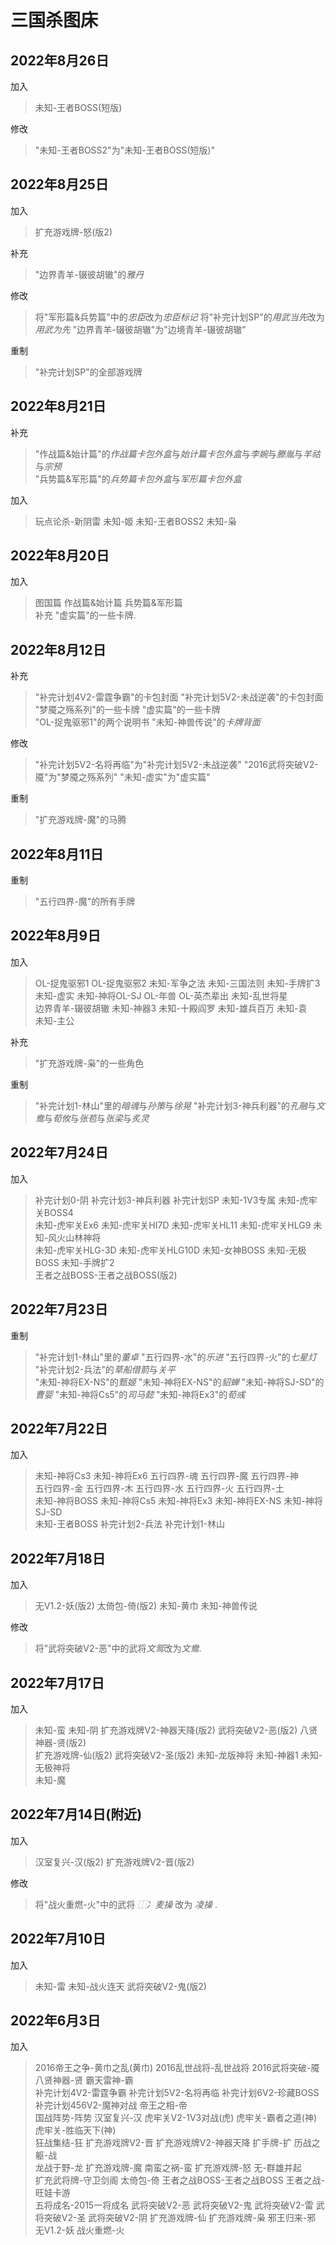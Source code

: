 # 三国杀图床

## 2022年8月26日
加入  
>未知-王者BOSS(短版)

修改  
>"未知-王者BOSS2"为"未知-王者BOSS(短版)"

## 2022年8月25日
加入
>扩充游戏牌-怒(版2)

补充  
>"边界青羊-辍彼胡辙"的*雅丹*

修改  
>将"军形篇&兵势篇"中的*忠臣*改为*忠臣标记* 将"补完计划SP"的*用武当先*改为*用武为先* "边界青羊-辍彼胡辙"为"边境青羊-辍彼胡辙"

重制  
>"补完计划SP"的全部游戏牌

## 2022年8月21日  
补充  
>"作战篇&始计篇"的*作战篇卡包外盒*与*始计篇卡包外盒*与*李婉*与*滕胤*与*羊祜*与*宗预*  
>"兵势篇&军形篇"的*兵势篇卡包外盒*与*军形篇卡包外盒*  

加入  
>玩点论杀-新阴雷 未知-姬 未知-王者BOSS2 未知-枭

## 2022年8月20日  
加入
>图国篇 作战篇&始计篇 兵势篇&军形篇  
补充
>"虚实篇"的一些卡牌.

## 2022年8月12日
补充  
>"补完计划4V2-雷霆争霸"的卡包封面 "补完计划5V2-未战逆袭"的卡包封面 "梦魇之殇系列"的一些卡牌 "虚实篇"的一些卡牌  
>"OL-捉鬼驱邪1"的两个说明书 "未知-神兽传说"的*卡牌背面*

修改  
>"补完计划5V2-名将再临"为"补完计划5V2-未战逆袭" "2016武将突破V2-魇"为"梦魇之殇系列" "未知-虚实"为"虚实篇"  

重制  
>"扩充游戏牌-魔"的马腾

## 2022年8月11日
重制  
>"五行四界-魔"的所有手牌

## 2022年8月9日  
加入  
>OL-捉鬼驱邪1 OL-捉鬼驱邪2 未知-军争之法 未知-三国法则 未知-手牌扩3  
>未知-虚实 未知-神将OL-SJ OL-年兽 OL-英杰辈出 未知-乱世将星  
>边界青羊-辍彼胡辙 未知-神器3 未知-十殿阎罗 未知-雄兵百万 未知-袁  
>未知-主公  

补充  
>"扩充游戏牌-枭"的一些角色  

重制  
>"补完计划1-林山"里的*暗魂*与*孙策*与*徐晃* "补完计划3-神兵利器"的*孔融*与*文鸯*与*荀攸*与*张苞*与*张梁*与*炙灵*  

## 2022年7月24日
加入  
>补完计划0-阴 补完计划3-神兵利器 补完计划SP 未知-1V3专属 未知-虎牢关BOSS4  
>未知-虎牢关Ex6 未知-虎牢关HI7D 未知-虎牢关HL11 未知-虎牢关HLG9 未知-风火山林神将  
>未知-虎牢关HLG-3D 未知-虎牢关HLG10D 未知-女神BOSS 未知-无极BOSS 未知-手牌扩2  
>王者之战BOSS-王者之战BOSS(版2)  

## 2022年7月23日
重制  
>"补完计划1-林山"里的*董卓*  "五行四界-水"的*乐进* "五行四界-火"的*七星灯* "补完计划2-兵法"的*草船借箭*与*关平*  
>"未知-神将EX-NS"的*甄姬* "未知-神将EX-NS"的*貂蝉* "未知-神将SJ-SD"的*曹婴* "未知-神将Cs5"的*司马懿* "未知-神将Ex3"的*荀彧*  

## 2022年7月22日
加入  
>未知-神将Cs3 未知-神将Ex6 五行四界-魂 五行四界-魔 五行四界-神  
>五行四界-金 五行四界-木 五行四界-水 五行四界-火 五行四界-土   
>未知-神将BOSS 未知-神将Cs5 未知-神将Ex3 未知-神将EX-NS 未知-神将SJ-SD  
>未知-王者BOSS 补完计划2-兵法 补完计划1-林山  
 
## 2022年7月18日
加入  
>无V1.2-妖(版2) 太倚包-倚(版2) 未知-黄巾 未知-神兽传说  

修改  
>将"武将突破V2-恶"中的武将*文鸳*改为*文鸯*.  

## 2022年7月17日
加入  
>未知-蛮 未知-阴 扩充游戏牌V2-神器天降(版2) 武将突破V2-恶(版2) 八贤神器-贤(版2)  
>扩充游戏牌-仙(版2) 武将突破V2-圣(版2) 未知-龙版神将 未知-神器1 未知-无极神将  
>未知-魔  

## 2022年7月14日(附近)
加入  
>汉室复兴-汉(版2) 扩充游戏牌V2-晋(版2)    

修改  
>将"战火重燃-火"中的武将 *⿰冫麦操* 改为 *凌操* .   

## 2022年7月10日
加入  
>未知-雷 未知-战火连天 武将突破V2-鬼(版2)    

## 2022年6月3日
加入  
>2016帝王之争-黄巾之乱(黄巾) 2016乱世战将-乱世战将 2016武将突破-魇 八贤神器-贤 霸天雷神-霸  
>补完计划4V2-雷霆争霸 补完计划5V2-名将再临 补完计划6V2-珍藏BOSS 补完计划456V2-魔神对战 帝王之相-帝  
>国战阵势-阵势 汉室复兴-汉 虎牢关V2-1V3对战(虎) 虎牢关-霸者之道(神) 虎牢关-胜临天下(神)  
>狂战集结-狂 扩充游戏牌V2-晋 扩充游戏牌V2-神器天降 扩手牌-扩 历战之躯-战  
>龙战于野-龙 扩充游戏牌-魔 南蛮之祸-蛮 扩充游戏牌-怒 无-群雄并起  
>扩充武将牌-守卫剑阁 太倚包-倚 王者之战BOSS-王者之战BOSS 王者之战-旺娃卡游  
>五将成名-2015一将成名 武将突破V2-恶 武将突破V2-鬼 武将突破V2-雷 武将突破V2-圣 
>武将突破V2-阴 扩充游戏牌-仙 扩充游戏牌-枭 邪王归来-邪 无V1.2-妖 战火重燃-火  